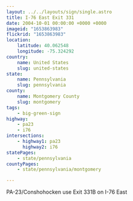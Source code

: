 ```yaml
---
layout: ../../layouts/sign/single.astro
title: I-76 East Exit 331
date: 2004-10-01 00:00:00 +0000 +0000
imageid: "1653863983"
flickrid: "1653863983"
location:
    latitude: 40.062548
    longitude: -75.324292
country:
    name: United States
    slug: united-states
state:
    name: Pennsylvania
    slug: pennsylvania
county:
    name: Montgomery County
    slug: montgomery
tags:
    - big-green-sign
highway:
    - pa23
    - i76
intersections:
    - highway1: pa23
      highway2: i76
statePages:
    - state/pennsylvania
countyPages:
    - state/pennsylvania/montgomery

---
```

PA-23/Conshohocken use Exit 331B on I-76 East
